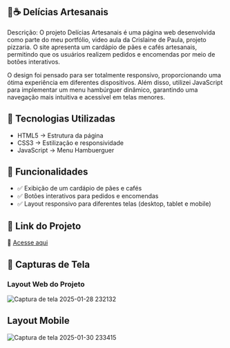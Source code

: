 ## 🥖☕ Delícias Artesanais

Descrição:
O projeto Delícias Artesanais é uma página web desenvolvida como parte do meu portfólio, video aula da Crislaine de Paula, projeto pizzaria. O site apresenta um cardápio de pães e cafés artesanais, permitindo que os usuários realizem pedidos e encomendas por meio de botões interativos.

O design foi pensado para ser totalmente responsivo, proporcionando uma ótima experiência em diferentes dispositivos. Além disso, utilizei JavaScript para implementar um menu hambúrguer dinâmico, garantindo uma navegação mais intuitiva e acessível em telas menores.

## 🚀 Tecnologias Utilizadas

* HTML5 → Estrutura da página
* CSS3 → Estilização e responsividade
* JavaScript → Menu Hambuerguer

## 🎯 Funcionalidades
* ✅ Exibição de um cardápio de pães e cafés
* ✅ Botões interativos para pedidos e encomendas
* ✅ Layout responsivo para diferentes telas (desktop, tablet e mobile)

## 🔗 Link do Projeto
📌 [Acesse aqui]( https://andressacabrall.github.io/Delicias-Artesanais-e-Cafes/) 



## 📸 Capturas de Tela

### Layout Web do Projeto
![Captura de tela 2025-01-28 232132](https://github.com/user-attachments/assets/49094c96-7cd7-4503-87be-867e330c0a30)

## Layout Mobile


![Captura de tela 2025-01-30 233415](https://github.com/user-attachments/assets/f4f473b9-475d-4b5f-90ba-9f23a5423434)
